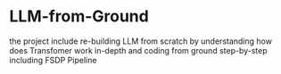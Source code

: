 # LLM-from-Ground
the project include re-building LLM from scratch by understanding how does Transfomer work in-depth and coding from ground step-by-step including FSDP Pipeline 
